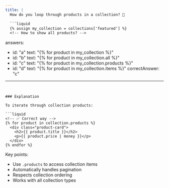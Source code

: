 ```yaml
---
title: |
  How do you loop through products in a collection? 🔄

  ```liquid
  {% assign my_collection = collections['featured'] %}
  <!-- How to show all products? -->
  ```
answers:
  - id: "a"
    text: "{% for product in my_collection %}"
  - id: "b"
    text: "{% for product in my_collection.all %}"
  - id: "c"
    text: "{% for product in my_collection.products %}"
  - id: "d"
    text: "{% for product in my_collection.items %}"
correctAnswer: "c"
---
```


### Explanation

To iterate through collection products:

```liquid
<!-- ✅ Correct way -->
{% for product in collection.products %}
  <div class="product-card">
    <h2>{{ product.title }}</h2>
    <p>{{ product.price | money }}</p>
  </div>
{% endfor %}
```

Key points:
- Use `.products` to access collection items
- Automatically handles pagination
- Respects collection ordering
- Works with all collection types 